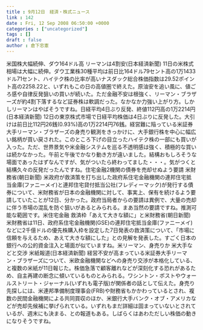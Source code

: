 ```yaml
---
title : 9月12日　経済・株式ニュース
link : 142
date : Fri, 12 Sep 2008 06:50:00 +0000
categories : ["uncategorized"]
tags : []
draft : false
author : 倉下忠憲
---
```


米国株大幅続伸、ダウ164ドル高 リーマンは4割安(日本経済新聞) 11日の米株式相場は大幅に続伸。ダウ工業株30種平均は前日比164ドル79セント高の1万1433ドル71セント、ハイテク株の比率が高いナスダック総合株価指数は29.52ポイント高の2258.22と、いずれもこの日の高値圏で終えた。原油安を追い風に、値ごろ感や自律反発狙いの買いが続いた。ただ金融不安は根強く、リーマン・ブラザーズが約4割下落するなど証券株は軟調だった。なかなか力強い上がり方。しかしリーマンはやばそうですね。日経平均4日ぶり反発、終値112円高の1万2214円 (日本経済新聞) 12日の東京株式市場で日経平均株価は4日ぶりに反発した。大引けは前日比112円26銭(0.93%)高の1万2214円76銭。経営難に陥っている米証券大手リーマン・ブラザーズの身売り観測をきっかけに、大手銀行株を中心に幅広い銘柄が買い戻された。このところ下げの目立ったハイテク株の一部にも買いが入った。ただ、世界景気や米金融システムを巡る不透明感は強く、積極的な買いは続かなかった。午前と午後でかなり動き方が違いました。結構おもしろそうな場面であったはずなんですが、気がついたら終わってました・・・。気がつくと結構久々の反発だったんですね。住宅金融2機関の債券を売却せぬよう要請 米財務省(朝日新聞) 米政府が救済策を打ち出した政府系住宅金融機関の連邦住宅抵当金庫(ファニーメイ)と連邦住宅貸付抵当公社(フレディーマック)が発行する債券について、米財務省が日本の金融機関に対して、事実上、保有を続けるよう要請していたことが12日、分かった。政府当局者からの要請は異例で、大量の売却に伴う市場の混乱を防ぐ狙いがあるとみられる。まあ当然の要請ですね。推測可能な範囲です。米住宅金融 救済枠「あえて大きな額に」と米財務省(朝日新聞) 米財務省は11日、政府系住宅金融機関(GSE)の連邦住宅抵当金庫(ファニーメイ)などに2千億ドルの優先株購入枠を設定した7日発表の救済策について、「市場に信頼を与えるため、あえて大きな額にした」との見解を発表した。すごく日本の銀行への公的資金注入と場面が似ていますね。米リーマン、身売りか 米大手などと交渉 米紙報道(日本経済新聞) 経営不安が高まっている米証券大手リーマン・ブラザーズについて、米欧金融機関などへの身売り交渉が本格化している、と複数の米紙が11日報じた。株価急落で顧客離れなどが深刻化する恐れがあるため、自主再建の断念に傾いているものとみられる。ワシントン・ポストやウォールストリート・ジャーナル(いずれも電子版)が関係者の話として伝えた。身売り先探しには、米連邦準備制度理事会(FRB)や財務省もかかわっているとされ、複数の民間金融機関による共同買収のほか、米銀行大手バンク・オブ・アメリカなどが売却先候補に挙げられている。いずれもまだ詳細は固まっていないとされているが、週末にも決まる、との報道もある。しばらくはあわただしい株価の動きになりそうですね。
